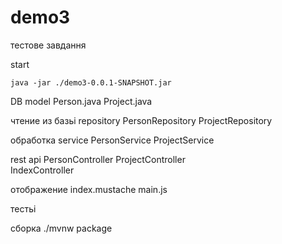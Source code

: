 # demo3
тестове завдання


start

	java -jar ./demo3-0.0.1-SNAPSHOT.jar



DB model
	Person.java
	Project.java


чтение из базьі repository
	PersonRepository
	ProjectRepository

обработка service
	PersonService
	ProjectService

rest api
	PersonController
	ProjectController	
	IndexController
	
отображение
	index.mustache
	main.js
	
тестьі


сборка
	./mvnw package
